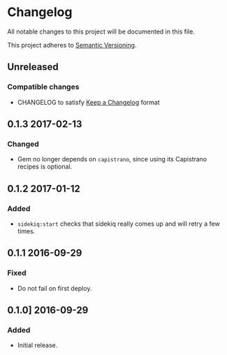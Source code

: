# Changelog
All notable changes to this project will be documented in this file.

This project adheres to [Semantic Versioning](http://semver.org/spec/v2.0.0.html).


## Unreleased

### Compatible changes
- CHANGELOG to satisfy [Keep a Changelog](http://keepachangelog.com/en/1.0.0/) format

## 0.1.3 2017-02-13

### Changed
- Gem no longer depends on `capistrano`, since using its Capistrano recipes is optional.

## 0.1.2 2017-01-12

### Added
- `sidekiq:start` checks that sidekiq really comes up and will retry a few times.

## 0.1.1 2016-09-29

### Fixed
- Do not fail on first deploy.

## 0.1.0] 2016-09-29

### Added
- Initial release.
